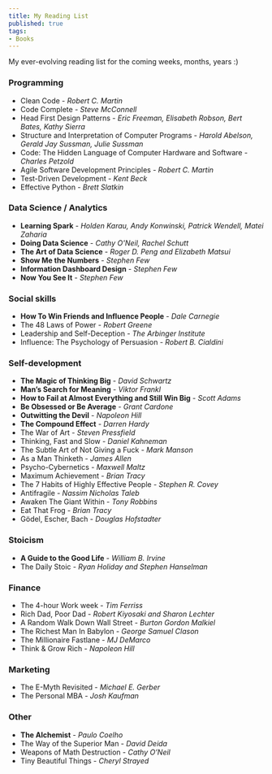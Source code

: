 ```yaml
---
title: My Reading List
published: true
tags:
- Books
---
```


My ever-evolving reading list for the coming weeks, months, years :) 

### Programming

* Clean Code - *Robert C. Martin*
* Code Complete - *Steve McConnell*
* Head First Design Patterns - *Eric Freeman, Elisabeth Robson, Bert Bates, Kathy Sierra*
* Structure and Interpretation of Computer Programs - *Harold Abelson, Gerald Jay Sussman, Julie Sussman*
* Code: The Hidden Language of Computer Hardware and Software - *Charles Petzold*
* Agile Software Development Principles - *Robert C. Martin*
* Test-Driven Development - *Kent Beck*
* Effective Python - *Brett Slatkin*

### Data Science / Analytics

* **Learning Spark** - *Holden Karau, Andy Konwinski, Patrick Wendell, Matei Zaharia*
* **Doing Data Science** - *Cathy O'Neil, Rachel Schutt*
* **The Art of Data Science** - *Roger D. Peng and Elizabeth Matsui*
* **Show Me the Numbers** - *Stephen Few*
* **Information Dashboard Design** - *Stephen Few*
* **Now You See It** - *Stephen Few*

### Social skills

* **How To Win Friends and Influence People** - *Dale Carnegie*
* The 48 Laws of Power - *Robert Greene*
* Leadership and Self-Deception - *The Arbinger Institute*
* Influence: The Psychology of Persuasion - *Robert B. Cialdini*

### Self-development

* **The Magic of Thinking Big** - *David Schwartz*
* **Man’s Search for Meaning** - *Viktor Frankl*
* **How to Fail at Almost Everything and Still Win Big** - *Scott Adams*
* **Be Obsessed or Be Average** - *Grant Cardone*
* **Outwitting the Devil** - *Napoleon Hill*
* **The Compound Effect** - *Darren Hardy*
* The War of Art - *Steven Pressfield*
* Thinking, Fast and Slow - *Daniel Kahneman*
* The Subtle Art of Not Giving a Fuck - *Mark Manson*
* As a Man Thinketh - *James Allen*
* Psycho-Cybernetics - *Maxwell Maltz*
* Maximum Achievement - *Brian Tracy* 
* The 7 Habits of Highly Effective People - *Stephen R. Covey*
* Antifragile - *Nassim Nicholas Taleb*
* Awaken The Giant Within - *Tony Robbins*
* Eat That Frog - *Brian Tracy*
* Gödel, Escher, Bach - *Douglas Hofstadter*


### Stoicism

* **A Guide to the Good Life** - *William B. Irvine*
* The Daily Stoic - *Ryan Holiday and Stephen Hanselman*

### Finance

* The 4-hour Work week - *Tim Ferriss*
* Rich Dad, Poor Dad - *Robert Kiyosaki and Sharon Lechter*
* A Random Walk Down Wall Street - *Burton Gordon Malkiel*
* The Richest Man In Babylon - *George Samuel Clason*
* The Millionaire Fastlane - *MJ DeMarco*
* Think & Grow Rich - *Napoleon Hill*

### Marketing

* The E-Myth Revisited - *Michael E. Gerber*
* The Personal MBA - *Josh Kaufman*

### Other

* **The Alchemist** - *Paulo Coelho*
* The Way of the Superior Man - *David Deida*
* Weapons of Math Destruction - *Cathy O’Neil*
* Tiny Beautiful Things - *Cheryl Strayed*